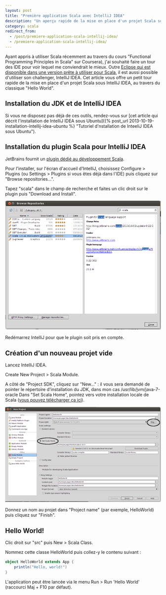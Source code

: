 ```yaml
---
layout: post
title: "Première application Scala avec IntelliJ IDEA"
description: "Un aperçu rapide de la mise en place d'un projet Scala sous IntelliJ IDEA : installation des outils, création d'un projet et du classique Hello World."
category: scala
redirect_from:
  - /post/premiere-application-scala-intellij-idea/
  - /premiere-application-scala-intellij-idea/
---
```


Ayant appris à utiliser Scala récemment au travers du cours "Functional Programming Principles in Scala" sur Coursera), j'ai souhaité faire un tour des IDE pour voir lequel me conviendrait le mieux. Outre [Eclipse qui est disponible dans une version prête à utiliser pour Scala](http://scala-ide.org/download/sdk.html "Téléchargement de Scala IDE"), il est aussi possible d'utiliser son challenger, IntelliJ IDEA. Cet article vous offre un petit tour rapide de la mise en place d'un projet Scala sous IntelliJ IDEA, au travers du classique "Hello World".

## Installation du JDK et de IntelliJ IDEA

Si vous ne disposez pas déjà de ces outils, rendez-vous sur [cet article qui décrit l'installation de IntelliJ IDEA sous Ubuntu]({% post_url 2013-10-19-installation-intellij-idea-ubuntu %} "Tutoriel d'nstallation de InteeliJ IDEA sous Ubuntu").

## Installation du plugin Scala pour IntelliJ IDEA

JetBrains fournit un [plugin dédié au développement Scala](http://confluence.jetbrains.com/display/IntelliJIDEA/Scala "Plugin Scala pour IntelliJ IDEA").

Pour l'installer, sur l'écran d'accueil d'IntelliJ, choisissez Configure > Plugins (ou Settings > Plugins si vous êtes déjà dans l'IDE) puis cliquez sur "Browse repositories...".

Tapez "scala" dans le champ de recherche et faites un clic droit sur le plugin puis "Download and Install".

![Plugin Scala pour IntelliJ IDEA](/img/uploads/Scala_Plugin_IntelliJ.png)

Redémarrez IntelliJ pour que le plugin soit pris en compte.

## Création d'un nouveau projet vide

Lancez IntelliJ IDEA.

Create New Project > Scala Module.

A côté de "Project SDK", cliquez sur "New..." : il vous sera demandé de pointer le répertoire d'installation du JDK, dans mon cas /usr/lib/jvm/java-7-oracle Dans "Set Scala Home", pointez vers votre installation locale de Scala ([vous pouvez télécharger ça ici](http://www.scala-lang.org/ "Téléchargement de Scala")).

![Création d'un module Scala dans IntelliJ IDEA](/img/uploads/Creation_Module_Scala.png)

Donnez un nom au projet dans "Project name" (par exemple, HelloWorld) puis cliquez sur "Finish".

## Hello World!

Clic droit sur "src" puis New > Scala Class.

Nommez cette classe HelloWorld puis collez-y le contenu suivant :

```scala
object HelloWorld extends App {
    println("Hello, world!")
}
```

L'application peut être lancée via le menu Run > Run 'Hello World' (raccourci Maj + F10 par défaut).
